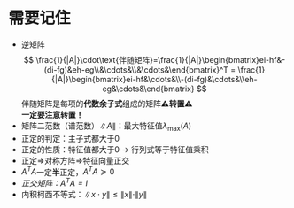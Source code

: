 # 需要记住

* 逆矩阵
  $$
  \frac{1}{|A|}\cdot\text{伴随矩阵}=\frac{1}{|A|}\begin{bmatrix}ei-hf&-(di-fg)&eh-eg\\&\cdots&\\&\cdots&\end{bmatrix}^T = \frac{1}{|A|}\begin{bmatrix}ei-hf&\cdots&\\-(di-fg)&\cdots&\\eh-eg&\cdots&\end{bmatrix}
  $$
  伴随矩阵是每项的**代数余子式**组成的矩阵⚠**转置**⚠  
  **一定要注意转置！**
* 矩阵二范数（谱范数）$\|A\|$：最大特征值$\lambda_{\max}(A)$
* 正定的判定：主子式都大于0
* 正定的性质：特征值都大于0 → 行列式等于特征值乘积
* 正定$\Rightarrow$对称方阵$\Rightarrow$特征向量正交
* $A^TA$一定**半**正定，$A^TA\succeq0$
* *正交矩阵：$A^TA=I$*
* 内积柯西不等式：$\|x\cdot y\|\le\|x\|\cdot\|y\|$